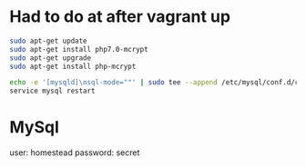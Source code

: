 # Had to do at after vagrant up

```sh
sudo apt-get update
sudo apt-get install php7.0-mcrypt
sudo apt-get upgrade
sudo apt-get install php-mcrypt

echo -e '[mysqld]\nsql-mode=""' | sudo tee --append /etc/mysql/conf.d/craft.cnf > /dev/null
service mysql restart
``` 

# MySql
user: homestead
password: secret
